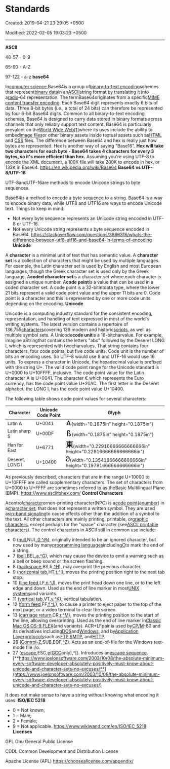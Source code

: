 # Standards

Created: 2019-04-21 23:29:05 +0500

Modified: 2022-02-05 19:03:23 +0500

---

**ASCII**

48-57 - 0-9

65-90 - A-Z

97-122 - a-z
**base64**

In[computer science](https://en.wikipedia.org/wiki/Computer_science),Base64is a group of[binary-to-text encoding](https://en.wikipedia.org/wiki/Binary-to-text_encoding)schemes that represent[binary data](https://en.wikipedia.org/wiki/Binary_data)in an[ASCII](https://en.wikipedia.org/wiki/ASCII)string format by translating it into a[radix](https://en.wikipedia.org/wiki/Radix)-64 representation. The termBase64originates from a specific[MIME content transfer encoding](https://en.wikipedia.org/wiki/MIME#Content-Transfer-Encoding). Each Base64 digit represents exactly 6 bits of data. Three 8-bit bytes (i.e., a total of 24 bits) can therefore be represented by four 6-bit Base64 digits.
Common to all binary-to-text encoding schemes, Base64 is designed to carry data stored in binary formats across channels that only reliably support text content. Base64 is particularly prevalent on the[World Wide Web](https://en.wikipedia.org/wiki/World_Wide_Web)[[1]](https://en.wikipedia.org/wiki/Base64#cite_note-1)where its uses include the ability to embed[image files](https://en.wikipedia.org/wiki/Image_files)or other binary assets inside textual assets such as[HTML](https://en.wikipedia.org/wiki/HTML) and [CSS](https://en.wikipedia.org/wiki/CSS) files.
The difference between Base64 and hex is really just how bytes are represented. Hex is another way of saying "Base16". **Hex will take two characters for each byte - Base64 takes 4 characters for every 3 bytes, so it's more efficient than hex.** Assuming you're using UTF-8 to encode the XML document, a 100K file will take 200K to encode in hex, or 133K in Base64.
<https://en.wikipedia.org/wiki/Base64>
**Base64 vs UTF-8/UTF-16**

UTF-8andUTF-16are methods to encode Unicode strings to byte sequences.

Base64is a method to encode a byte sequence to a string.
Base64 is a way to encode binary data, while UTF8 and UTF16 are ways to encode Unicode text.
Things to keep in mind:
-   Not every byte sequence represents an Unicode string encoded in UTF-8 or UTF-16.
-   Not every Unicode string represents a byte sequence encoded in Base64.
<https://stackoverflow.com/questions/3866316/whats-the-difference-between-utf8-utf16-and-base64-in-terms-of-encoding>
**Unicode**

A **character** is a minimal unit of text that has semantic value.
A **character set** is a collection of characters that might be used by multiple languages. For example, the Latin character set is used by English and most European languages, though the Greek character set is used only by the Greek language.
A**coded character set**is a character set where each character is assigned a unique number.
A**code point**is a value that can be used in a coded character set. A code point is a 32-bitintdata type, where the lower 21 bits represent a valid code point value and the upper 11 bits are 0. Code point is a character and this is represented by one or more code units depending on the encoding.
**Unicode**

Unicode is a computing industry standard for the consistent encoding, representation, and handling of text expressed in most of the world's writing systems.
The latest version contains a repertoire of 136,755[characters](https://en.wikipedia.org/wiki/Character_(computing))covering 139 modern and historic[scripts](https://en.wikipedia.org/wiki/Script_(Unicode)), as well as multiple symbol sets.
A Unicode**code unit**is a 16-bitcharvalue. For example, imagine aStringthat contains the letters "abc" followed by the Deseret LONG I, which is represented with twocharvalues. That string contains four characters, four code points, but five code units. Code unit is the number of bits an encoding uses. So UTF-8 would use 8 and UTF-16 would use 16 units.
To express a character in Unicode, the hexadecimal value is prefixed with the string U+. The valid code point range for the Unicode standard is U+0000 to U+10FFFF, inclusive. The code point value for the Latin character A is U+0041. The character € which represents the Euro currency, has the code point value U+20AC. The first letter in the Deseret alphabet, the LONG I, has the code point value U+10400.

The following table shows code point values for several characters:

| Character       | Unicode Code Point | Glyph                                                                                                                                                                                                              |
|--------------------------|----------------------------------|------------|
| Latin A         | U+0041             | ![The Latin character A](media/Standards-image1.gif){width="0.1875in" height="0.1875in"}                                                     |
| Latin sharp S   | U+00DF             | ![The Latin small letter sharp S](media/Standards-image2.gif){width="0.1875in" height="0.1875in"}                                            |
| Han for East    | U+6771             | ![The Han character for east, eastern or eastward](media/Standards-image3.gif){width="0.22916666666666666in" height="0.22916666666666666in"} |
| Deseret, LONG I | U+10400            | ![The Deseret capital letter long I](media/Standards-image4.gif){width="0.13541666666666666in" height="0.19791666666666666in"}               |

As previously described, characters that are in the range U+10000 to U+10FFFF are called supplementary characters. The set of characters from U+0000 to U+FFFF are sometimes referred to as theBasic Multilingual Plane (BMP).
<https://www.asciitohex.com/>
**Control Characters**

Acontrol[character](https://en.wikipedia.org/wiki/Character_(computing))ornon-printing character(NPC) is a[code point](https://en.wikipedia.org/wiki/Code_point)(a[number](https://en.wikipedia.org/wiki/Number)) in a[character set](https://en.wikipedia.org/wiki/Character_encoding), that does not represent a written symbol. They are used as[in-band signaling](https://en.wikipedia.org/wiki/In-band_signaling)to cause effects other than the addition of a symbol to the text. All other characters are mainly printing, printable, or[graphic characters](https://en.wikipedia.org/wiki/Graphic_character), except perhaps for the "space" character (see[ASCII printable characters](https://en.wikipedia.org/wiki/ASCII_printable_characters)).
The control characters in ASCII still in common use include:
-   0 ([null](https://en.wikipedia.org/wiki/Null_character),NUL,[0](https://en.wikipedia.org/wiki/%5C0),[^@](https://en.wikipedia.org/wiki/%5E@)), originally intended to be an ignored character, but now used by many[programming languages](https://en.wikipedia.org/wiki/Programming_language)including[C](https://en.wikipedia.org/wiki/C_programming_language)to mark the end of a string.
-   7 ([bell](https://en.wikipedia.org/wiki/Bell_character),BEL,[a](https://en.wikipedia.org/wiki/%5Ca),[^G](https://en.wikipedia.org/wiki/%5EG)), which may cause the device to emit a warning such as a bell or beep sound or the screen flashing.
-   8 ([backspace](https://en.wikipedia.org/wiki/Backspace),BS,b,[^H](https://en.wikipedia.org/wiki/%5EH)), may overprint the previous character.
-   9 ([horizontal tab](https://en.wikipedia.org/wiki/Tab_key),HT,[t](https://en.wikipedia.org/wiki/%5Ct),[^I](https://en.wikipedia.org/wiki/%5EI)), moves the printing position right to the next tab stop.
-   10 ([line feed](https://en.wikipedia.org/wiki/Newline),LF,[n](https://en.wikipedia.org/wiki/%5Cn),[^J](https://en.wikipedia.org/wiki/%5EJ)), moves the print head down one line, or to the left edge and down. Used as the end of line marker in most[UNIX systems](https://en.wikipedia.org/wiki/Unix)and variants.
-   11 ([vertical tab](https://en.wikipedia.org/wiki/Tab_key),VT,[v](https://en.wikipedia.org/wiki/%5Cv),[^K](https://en.wikipedia.org/wiki/%5EK)), vertical tabulation.
-   12 ([form feed](https://en.wikipedia.org/wiki/Page_break),FF,[f](https://en.wikipedia.org/wiki/%5Cf),[^L](https://en.wikipedia.org/wiki/%5EL)), to cause a printer to eject paper to the top of the next page, or a video terminal to clear the screen.
-   13 ([carriage return](https://en.wikipedia.org/wiki/Carriage_return),CR,[r](https://en.wikipedia.org/wiki/%5Cr),[^M](https://en.wikipedia.org/wiki/%5EM)), moves the printing position to the start of the line, allowing overprinting. Used as the end of line marker in[Classic Mac OS](https://en.wikipedia.org/wiki/Classic_Mac_OS),[OS-9](https://en.wikipedia.org/wiki/OS-9),[FLEX](https://en.wikipedia.org/wiki/FLEX_(operating_system))(and variants). ACR+LFpair is used by[CP/M](https://en.wikipedia.org/wiki/CP/M)-80 and its derivatives including[DOS](https://en.wikipedia.org/wiki/DOS)and[Windows](https://en.wikipedia.org/wiki/Microsoft_Windows), and by[Application Layer](https://en.wikipedia.org/wiki/Application_Layer)[protocols](https://en.wikipedia.org/wiki/Communications_protocol)such as[FTP](https://en.wikipedia.org/wiki/File_Transfer_Protocol),[SMTP](https://en.wikipedia.org/wiki/Simple_Mail_Transfer_Protocol), and[HTTP](https://en.wikipedia.org/wiki/Hypertext_Transfer_Protocol).
-   26 ([Control-Z](https://en.wikipedia.org/wiki/Control-Z),SUB,EOF,[^Z](https://en.wikipedia.org/wiki/%5EZ)). Acts as an end-of-file for the Windows text-mode file i/o.
-   27 ([escape](https://en.wikipedia.org/wiki/Escape_character),ESC,[e](https://en.wikipedia.org/wiki/%5Ce)([GCC](https://en.wikipedia.org/wiki/GCC_(software))only),^[). Introduces an[escape sequence](https://en.wikipedia.org/wiki/Escape_sequence).
[**https://www.joelonsoftware.com/2003/10/08/the-absolute-minimum-every-software-developer-absolutely-positively-must-know-about-unicode-and-character-sets-no-excuses/**](https://www.joelonsoftware.com/2003/10/08/the-absolute-minimum-every-software-developer-absolutely-positively-must-know-about-unicode-and-character-sets-no-excuses/)

It does not make sense to have a string without knowing what encoding it uses.
**ISO/IEC 5218**
-   0 = Not known;
-   1 = Male;
-   2 = Female;
-   9 = Not applicable.
<https://www.wikiwand.com/en/ISO/IEC_5218>
**Licenses**

GPL Gnu General Public License

CDDL Common Development and Distribution License

Apache License (APL)
<https://choosealicense.com/appendix/>
